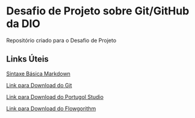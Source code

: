 # Desafio de Projeto sobre Git/GitHub da DIO

Repositório criado para o Desafio de Projeto

## Links Úteis
[Sintaxe Básica Markdown](https://www.markdownguide.org/basic-syntax/)

[Link para Download do Git](https://git-scm.com/downloads)

[Link para Download do Portugol Studio](http://lite.acad.univali.br/portugol/)

[Link para Download do Flowgorithm](http://www.flowgorithm.org/download/index.html)


